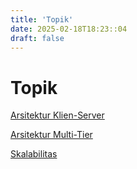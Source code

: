 ```yaml
---
title: 'Topik'
date: 2025-02-18T18:23::04
draft: false
---
```


# Topik

[Arsitektur Klien-Server](Topik%203f95dbf745864cd1942df370f4230b7a/Arsitektur%20Klien-Server%203f43655b37a0420c94dec859eff724ea.md)

[Arsitektur Multi-Tier](Topik%203f95dbf745864cd1942df370f4230b7a/Arsitektur%20Multi-Tier%207278580daf83458592ae12efe85e50c7.md)

[Skalabilitas](Topik%203f95dbf745864cd1942df370f4230b7a/Skalabilitas%2077f62cab2ca54f31a9c27740609316f2.md)

